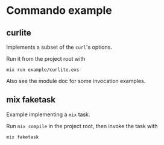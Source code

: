 Commando example
================

## curlite

Implements a subset of the `curl`'s options.

Run it from the project root with

```
mix run example/curlite.exs
```

Also see the module doc for some invocation examples.


## mix faketask

Example implementing a `mix` task.

Run `mix compile` in the project root, then invoke the task with

```
mix faketask
```
